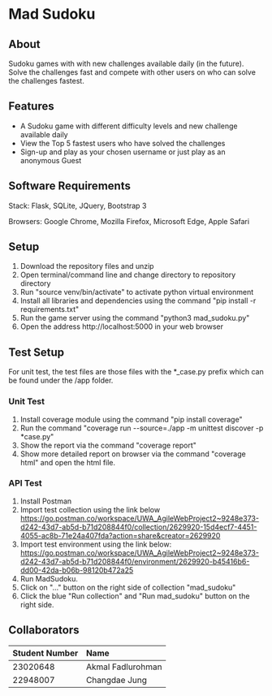 # Mad Sudoku

## About

Sudoku games with with new challenges available daily (in the future). Solve the challenges fast and compete with other users on who can solve the challenges fastest.

## Features
- A Sudoku game with different difficulty levels and new challenge available daily
- View the Top 5 fastest users who have solved the challenges
- Sign-up and play as your chosen username or just play as an anonymous Guest

## Software Requirements
Stack: Flask, SQLite, JQuery, Bootstrap 3

Browsers: Google Chrome, Mozilla Firefox, Microsoft Edge, Apple Safari

## Setup
1. Download the repository files and unzip
2. Open terminal/command line and change directory to repository directory
3. Run "source venv/bin/activate" to activate python virtual environment
4. Install all libraries and dependencies using the command "pip install -r requirements.txt"
5. Run the game server using the command "python3 mad_sudoku.py"
6. Open the address http://localhost:5000 in your web browser

## Test Setup
For unit test, the test files are those files with the *_case.py prefix which can be found under the /app folder.
### Unit Test
1. Install coverage module using the command "pip install coverage"
2. Run the command "coverage run --source=./app  -m unittest discover -p *case.py"
3. Show the report via the command "coverage report"
4. Show more detailed report on browser via the command "coverage html" and open the html file.

### API Test
1. Install Postman
2. Import test collection using the link below
https://go.postman.co/workspace/UWA_AgileWebProject2~9248e373-d242-43d7-ab5d-b71d208844f0/collection/2629920-15d4ecf7-4451-4055-ac8b-71e24a407fda?action=share&creator=2629920
3. Import test environment using the link below:
https://go.postman.co/workspace/UWA_AgileWebProject2~9248e373-d242-43d7-ab5d-b71d208844f0/environment/2629920-b45416b6-dd00-42da-b06b-98120b472a25
4. Run MadSudoku.
5. Click on "..." button on the right side of collection "mad_sudoku"
6. Click the blue "Run collection" and "Run mad_sudoku" button on the right side.

## Collaborators

|Student Number|Name|
|:--|:--|
|23020648|Akmal Fadlurohman|
|22948007|Changdae Jung|
